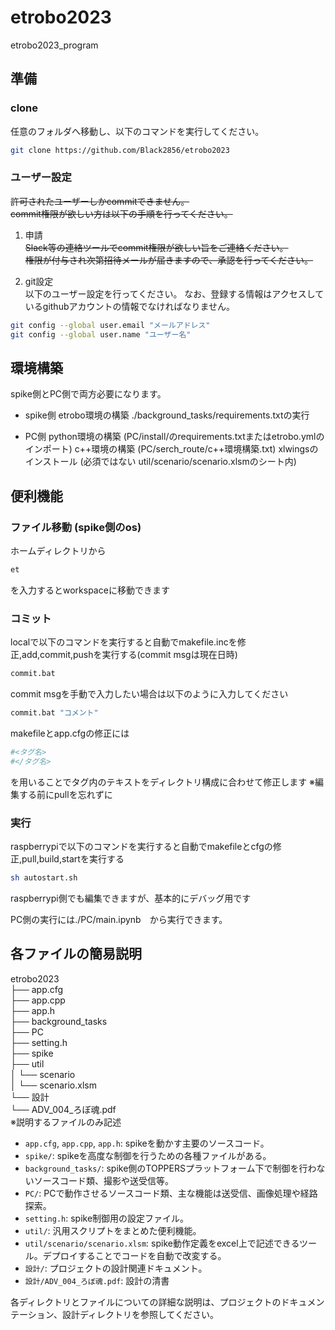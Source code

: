 # etrobo2023
etrobo2023_program

## 準備

### clone
任意のフォルダへ移動し、以下のコマンドを実行してください。
```bash
git clone https://github.com/Black2856/etrobo2023
```

### ユーザー設定
~~許可されたユーザーしかcommitできません。~~<br>
~~commit権限が欲しい方は以下の手順を行ってください。~~<br>

1. 申請  
~~Slack等の連絡ツールでcommit権限が欲しい旨をご連絡ください。~~<br>
~~権限が付与され次第招待メールが届きますので、承認を行ってください。~~<br>

2. git設定  
以下のユーザー設定を行ってください。
なお、登録する情報はアクセスしているgithubアカウントの情報でなければなりません。
```bash
git config --global user.email "メールアドレス"
git config --global user.name "ユーザー名"
```

## 環境構築
spike側とPC側で両方必要になります。
- spike側
    etrobo環境の構築
    ./background_tasks/requirements.txtの実行

- PC側
    python環境の構築 (PC/install/のrequirements.txtまたはetrobo.ymlのインポート)
    c++環境の構築 (PC/serch_route/c++環境構築.txt)
    xlwingsのインストール (必須ではない util/scenario/scenario.xlsmのシート内)


## 便利機能

### ファイル移動 (spike側のos)
ホームディレクトリから
```bash
et
```
を入力するとworkspaceに移動できます

### コミット
localで以下のコマンドを実行すると自動でmakefile.incを修正,add,commit,pushを実行する(commit msgは現在日時)
```bash
commit.bat
```
commit msgを手動で入力したい場合は以下のように入力してください
```bash
commit.bat "コメント"
```

makefileとapp.cfgの修正には
```bash
#<タグ名>
#</タグ名>
```
を用いることでタグ内のテキストをディレクトリ構成に合わせて修正します
※編集する前にpullを忘れずに

### 実行
raspberrypiで以下のコマンドを実行すると自動でmakefileとcfgの修正,pull,build,startを実行する
```bash
sh autostart.sh

```
raspberrypi側でも編集できますが、基本的にデバッグ用です

PC側の実行には./PC/main.ipynb　から実行できます。

## 各ファイルの簡易説明

etrobo2023<br>
├── app.cfg<br>
├── app.cpp<br>
├── app.h<br>
├── background_tasks<br>
├── PC<br>
├── setting.h<br>
├── spike<br>
├── util<br>
│      └── scenario<br>
│               └── scenario.xlsm<br>
└── 設計<br>
        └── ADV_004_ろぼ魂.pdf<br>
※説明するファイルのみ記述  

- `app.cfg`, `app.cpp`, `app.h`: spikeを動かす主要のソースコード。
- `spike/`: spikeを高度な制御を行うための各種ファイルがある。
- `background_tasks/`: spike側のTOPPERSプラットフォーム下で制御を行わないソースコード類、撮影や送受信等。
- `PC/`: PCで動作させるソースコード類、主な機能は送受信、画像処理や経路探索。
- `setting.h`: spike制御用の設定ファイル。
- `util/`: 汎用スクリプトをまとめた便利機能。
- `util/scenario/scenario.xlsm`: spike動作定義をexcel上で記述できるツール。デプロイすることでコードを自動で改変する。
- `設計/`: プロジェクトの設計関連ドキュメント。
- `設計/ADV_004_ろぼ魂.pdf`: 設計の清書

各ディレクトリとファイルについての詳細な説明は、プロジェクトのドキュメンテーション、設計ディレクトリを参照してください。
